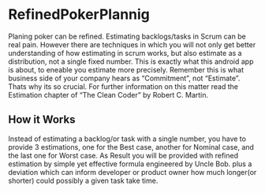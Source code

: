# RefinedPokerPlannig

Planing poker can be refined. Estimating backlogs/tasks in Scrum can be real pain. However there are techniques in which you will not only get better understanding of how estimating in scrum works, but also estimate as a distribution, not a single fixed number.
This is exactly what this android app is about, to eneable you estimate more precisely. 
Remember this is what business side of your company hears as “Commitment”, not “Estimate”. Thats why its so crucial.
For further information on this matter read the Estimation chapter of “The Clean Coder” by Robert C. Martin.
## How it Works

Instead of estimating a backlog/or task with a single number, you have to provide 3 estimations, one for the Best case, another for Nominal case, and the last one for Worst case. As Result you will be provided with refined estimation by simple yet effective formula engineered by Uncle Bob. plus a deviation which can inform developer or product owner how much longer(or shorter) could possibly a given task take time.
